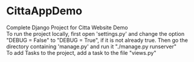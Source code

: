 # CittaAppDemo  
Complete Django Project for Citta Website Demo  
To run the project locally, first open 'settings.py' and change the option "DEBUG = False" to "DEBUG = True", if it is not already true. Then go the directory containing 'manage.py' and run it "./manage.py runserver"  
To add Tasks to the project, add a task to the file "views.py"
